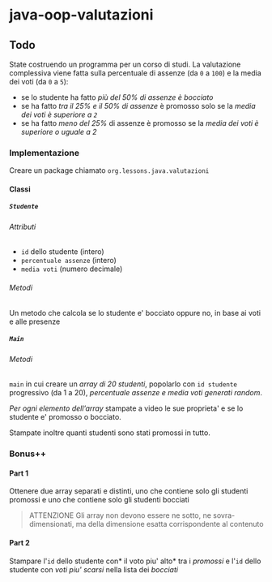 # java-oop-valutazioni

## Todo
State costruendo un programma per un corso di studi.
La valutazione complessiva viene fatta sulla percentuale di assenze (da `0` a `100`) e la media dei voti (da `0` a `5`):
- se lo studente ha fatto *più del 50% di assenze è bocciato*
- se ha fatto *tra il 25% e il 50% di assenze* è promosso solo se la *media dei voti è superiore a `2`*
- se ha fatto *meno del 25%* di assenze è promosso se la *media dei voti è superiore o uguale a 2*

### Implementazione
Creare un package chiamato `org.lessons.java.valutazioni`

#### Classi
##### `Studente` 
###### Attributi
- `id` dello studente (intero)
- `percentuale assenze` (intero)
- `media voti` (numero decimale)

###### Metodi
Un metodo che calcola se lo studente e' bocciato oppure no, in base ai voti e alle presenze

##### `Main` 
###### Metodi
`main` in cui creare un *array di 20 studenti*, popolarlo con `id studente` progressivo (da 1 a 20), *percentuale assenze e media voti generati random*. 

*Per ogni elemento dell’array* stampate a video le sue proprieta' e se lo studente e' promosso o bocciato.

Stampate inoltre quanti studenti sono stati promossi in tutto.

### Bonus++
#### Part 1
Ottenere due array separati e distinti, uno che contiene solo gli studenti promossi e uno che contiene solo gli studenti bocciati
> ATTENZIONE
> Gli array non devono essere ne sotto, ne sovra-dimensionati, ma della dimensione esatta corrispondente al contenuto

#### Part 2
Stampare l'`id` dello studente con* il voto piu' alto* tra i *promossi* e l'`id` dello studente con *voti piu' scarsi* nella lista dei *bocciati*
